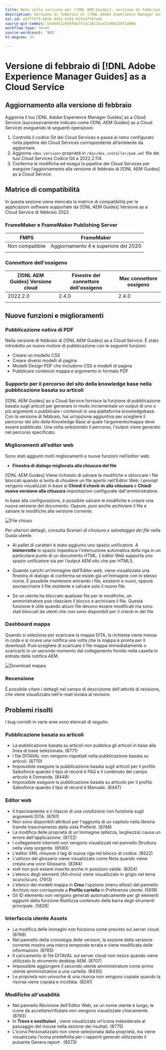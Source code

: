 ```yaml
---
title: Note sulla versione per [!DNL AEM Guides], versione di febbraio 2022
description: Versione di febbraio di [!DNL Adobe Experience Manager Guides] as a Cloud Service
exl-id: eb7ff475-bb5b-4d32-b291-024147fbfed1
source-git-commit: b5e64512956f0a7f33c2021bc431d69239f2a088
workflow-type: tm+mt
source-wordcount: '965'
ht-degree: 3%

---
```


# Versione di febbraio di [!DNL Adobe Experience Manager Guides] as a Cloud Service

## Aggiornamento alla versione di febbraio

Aggiorna il tuo [!DNL Adobe Experience Manager Guides] as a Cloud Service (successivamente indicato come [!DNL AEM Guides] as a Cloud Service) eseguendo le seguenti operazioni:
1. Controlla il codice Git dei Cloud Services e passa al ramo configurato nella pipeline dei Cloud Services corrispondente all’ambiente da aggiornare.
2. Aggiorna `<dox.version>` proprietà in `/dox/dox.installer/pom.xml` file dei tuoi Cloud Services Codice Git a 2022.2.114.
3. Conferma le modifiche ed esegui la pipeline dei Cloud Services per eseguire l’aggiornamento alla versione di febbraio di [!DNL AEM Guides] as a Cloud Service.

## Matrice di compatibilità

In questa sezione viene elencata la matrice di compatibilità per le applicazioni software supportate da [!DNL AEM Guides] Versione as a Cloud Service di febbraio 2022.

### FrameMaker e FrameMaker Publishing Server

| FMPS | FrameMaker |
| --- | --- |
| Non compatibile | Aggiornamento 4 e superiore del 2020 |
|  |  |


### Connettore dell&#39;ossigeno

| [!DNL AEM Guides] Versione cloud | Finestre del connettore dell&#39;ossigeno | Mac connettore ossigeno |
| --- | --- | --- |
| 2022.2.0 | 2.4.0 | 2.4.0 |
|  |  |  |


## Nuove funzioni e miglioramenti

### Pubblicazione nativa di PDF

Nella versione di febbraio di [!DNL AEM Guides] as a Cloud Service. È stato introdotto un nuovo motore di pubblicazione con le seguenti funzioni:
* Creare un modello CSS
* Creare diversi modelli di pagina
* Modelli Design PDF che includono CSS e modelli di pagina
* Pubblicare contenuti mappa e argomento in formato PDF

### Supporto per il percorso del sito della knowledge base nella pubblicazione basata su articoli

[!DNL AEM Guides] as a Cloud Service fornisce la funzione di pubblicazione basata sugli articoli per generare in modo incrementale un output di uno o più argomenti o pubblicare i contenuti in una piattaforma knowledgebase. Con la versione di febbraio, hai un’opzione aggiuntiva per scegliere il percorso del sito della Knowledge Base al quale l’argomento/mappa deve essere pubblicato. Una volta selezionato il percorso, l&#39;output viene generato nel percorso specificato.

### Miglioramenti all’editor web

Sono stati aggiunti molti miglioramenti e nuove funzioni nell’editor web:

* **Finestra di dialogo migliorata alla chiusura del file**

[!DNL AEM Guides] Viene richiesto di salvare le modifiche e sbloccare i file bloccati quando si tenta di chiudere un file aperto nell&#39;Editor Web. I prompt vengono visualizzati in base al **Chiedi il check-in alla chiusura** e **Chiedi nuova versione alla chiusura** impostazioni configurate dall&#39;amministratore.

In base alla configurazione, è possibile salvare le modifiche e creare una nuova versione del documento. Oppure, puoi anche archiviare il file e salvare le modifiche alla versione corrente.

![File chiuso](assets/file-close-save-changes-unlock.png)

Per ulteriori dettagli, consulta *Scenari di chiusura e salvataggio dei file* nella Guida utente.

* Al pallet di caratteri è stato aggiunto uno spazio unificatore.  A **ininterrotto** lo spazio impedisce l’interruzione automatica della riga in un particolare punto di un documento HTML. L’editor Web supporta uno spazio unificatore sia per l’output AEM sito che per HTML5.

* Quando carichi un’immagine dall’Editor web, viene visualizzata una finestra di dialogo di conferma se esiste già un’immagine con lo stesso nome. È possibile mantenere entrambi i file, esistenti e nuovi, oppure sovrascrivere il file esistente e salvare solo il nuovo file.

* Se un utente ha bloccato qualsiasi file per le modifiche, un amministratore può rilasciare il blocco e archiviare il file. Questa funzione è utile quando alcuni file devono essere modificati ma sono stati bloccati da utenti che non sono disponibili per il check-in del file

### Dashboard mappa

Quando si seleziona per scaricare la mappa DITA, la richiesta viene messa in coda e si riceve una notifica una volta che la mappa è pronta per il download. Puoi scegliere di scaricare il file mappa immediatamente o scaricarlo in un secondo momento dal collegamento fornito nella casella in entrata della notifica AEM.

![Download mappa](assets/download-map-prompt.png)

### Recensione

È possibile citare i dettagli nel campo di descrizione dell&#39;attività di revisione, che viene visualizzato nell&#39;e-mail inviata al revisore.

## Problemi risolti

I bug corretti in varie aree sono elencati di seguito:

### Pubblicazione basata su articoli

* La pubblicazione basata su articoli non pubblica gli articoli in base alla linea di base selezionata. (8771)
* I file DITAVAL non vengono rispettati nella pubblicazione basata su articoli. (8770)
* Impossibile eseguire la pubblicazione basata sugli articoli per il profilo Salesforce quando il tipo di record è FAQ e il contenuto del campo articolo è Domanda. (8448)
* Impossibile eseguire la pubblicazione basata su articolo per il profilo Salesforce quando il tipo di record è Manuale. (8447)

### Editor web

* Il trascinamento e il rilascio di una condizione non funziona sugli argomenti DITA. (8761)
* Non sono disponibili attributi per l&#39;aggiunta di un capitolo nella libreria tramite trascinamento dalla vista Preferiti. (8746)
* La modifica delle proprietà di un&#39;immagine (altezza, larghezza) causa un errore dell&#39;applicazione. (8722)
* I collegamenti interrotti non vengono visualizzati nel pannello Struttura nella vista sorgente. (8590)
* L&#39;editor XML rimuove il tag di nuova riga nel blocco di codice. (8522)
* L’utilizzo del glossario viene visualizzato come Nota quando viene creata una voce Glossario. (8384)
* xref non può essere inserito anche in posizioni valide. (8354)
* L’elenco degli elementi (Alt+Invio) viene visualizzato in grigio nel tema scuro/scuro. (7913)
* L’elenco dei modelli mappa in **Crea** l&#39;opzione (menu ellissi) del pannello Archivio non corrisponde a **Profilo cartella** in Preferenze utente. (5918)
* Gli ID elemento non vengono generati automaticamente per gli elementi aggiunti dalla funzione Riutilizza contenuto della barra degli strumenti principale. (5826)

### Interfaccia utente Assets

* La modifica delle immagini non funziona come previsto sul server cloud. (8768)
* Nel pannello della cronologia delle versioni, la sezione della versione corrente mostra una marca temporale errata e viene modificata dalle informazioni. (8765)
* Il caricamento di file DITAVAL sul server cloud non riesce quando viene utilizzato lo strumento desktop AEM. (8707)
* Impossibile aggiungere il secondo utente amministratore come primo utente amministratore a una cartella. (8430)
* Le proprietà non univoche di una risorsa non vengono copiate quando la risorsa viene copiata e incollata. (8241)

### Modifiche all&#39;usabilità

* Nel pannello Revisione dell&#39;Editor Web, se un nome utente è lungo, le icone da accettare/rifiutare non vengono visualizzate chiaramente. (8793)
* In **Trova e sostituisci** , viene visualizzata un’icona indesiderata al passaggio del mouse nella sezione dei risultati. (8775)
* L’icona Personalizzato non viene selezionata dalla proprietà, ma viene visualizzata l’icona predefinita per i rapporti generati utilizzando il pulsante Genera report . (8573)
